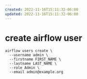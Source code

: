 ```yaml
---
created: 2022-11-16T15:11:32-06:00
updated: 2022-11-16T15:11:32-06:00
---
```

# create airflow user

```shell
airflow users create \
  --username admin \
  --firstname FIRST_NAME \
  --lastname LAST_NAME \
  --role Admin \
  --email admin@example.org
```